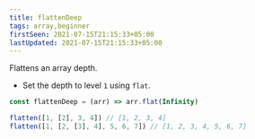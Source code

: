 ```yaml
---
title: flattenDeep
tags: array,beginner
firstSeen: 2021-07-15T21:15:33+05:00
lastUpdated: 2021-07-15T21:15:33+05:00
---
```


Flattens an array depth.

-   Set the depth to level `1` using `flat`.

```js
const flattenDeep = (arr) => arr.flat(Infinity)
```

```js
flatten([1, [2], 3, 4]) // [1, 2, 3, 4]
flatten([1, [2, [3], 4], 5, 6, 7]) // [1, 2, 3, 4, 5, 6, 7]
```
